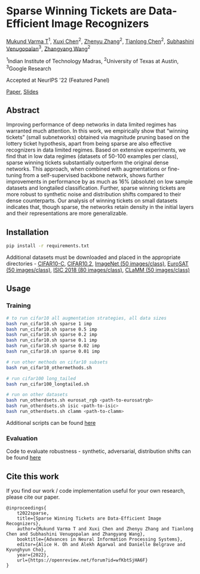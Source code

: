 # Sparse Winning Tickets are Data-Efficient Image Recognizers
[Mukund Varma T]()<sup>1</sup>,
[Xuxi Chen](https://xxchen.site/)<sup>2</sup>,
[Zhenyu Zhang](https://scholar.google.com/citations?user=ZLyJRxoAAAAJ&hl=zh-CN)<sup>2</sup>,
[Tianlong Chen](https://tianlong-chen.github.io/)<sup>2</sup>,
[Subhashini Venugopalan](https://vsubhashini.github.io/)<sup>3</sup>,
[Zhangyang Wang](https://vita-group.github.io/)<sup>2</sup>

<sup>1</sup>Indian Institute of Technology Madras, <sup>2</sup>University of Texas at Austin, <sup>3</sup>Google Research

Accepted at NeurIPS '22 (Featured Panel)

[Paper](https://openreview.net/forum?id=wfKbtSjHA6F), [Slides](https://docs.google.com/presentation/d/1gVNX23VgFRUR9e_4tHvBlMBXLg6wnMQoa_zWOri1rWM/edit?usp=sharing)

## Abstract

Improving performance of deep networks in data limited regimes has warranted much attention. In this work, we empirically show that “winning tickets” (small subnetworks) obtained via magnitude pruning based on the lottery ticket hypothesis, apart from being sparse are also effective recognizers in data limited regimes. Based on extensive experiments, we find that in low data regimes (datasets of 50-100 examples per class), sparse winning tickets substantially outperform the original dense networks. This approach, when combined with augmentations or fine-tuning from a self-supervised backbone network, shows further improvements in performance by as much as 16% (absolute) on low sample datasets and longtailed classification. Further, sparse winning tickets are more robust to synthetic noise and distribution shifts compared to their dense counterparts. Our analysis of winning tickets on small datasets indicates that, though sparse, the networks retain density in the initial layers and their representations are more generalizable.

## Installation

```bash
pip install -r requirements.txt
```

Additional datasets must be downloaded and placed in the appropriate directories - [CIFAR10-C](https://zenodo.org/record/2535967#.Y6a9EdJBw1g), [CIFAR10.2](https://github.com/modestyachts/cifar-10.2), [ImageNet (50 images/class)](https://github.com/VIPriors/vipriors-challenges-toolkit), [EuroSAT (50 images/class)](https://github.com/cvjena/deic), [ISIC 2018 (80 images/class)](https://github.com/cvjena/deic), [CLaMM (50 images/class)](https://github.com/cvjena/deic)

## Usage

### Training

```bash
# to run cifar10 all augmentation strategies, all data sizes
bash run_cifar10.sh sparse 1 imp
bash run_cifar10.sh sparse 0.5 imp
bash run_cifar10.sh sparse 0.2 imp
bash run_cifar10.sh sparse 0.1 imp
bash run_cifar10.sh sparse 0.02 imp
bash run_cifar10.sh sparse 0.01 imp

# run other methods on cifar10 subsets
bash run_cifar10_othermethods.sh

# run cifar100 long_tailed
bash run_cifar100_longtailed.sh

# run on other datasets
bash run_otherdsets.sh eurosat_rgb <path-to-eurosatrgb>
bash run_otherdsets.sh isic <path-to-isic>
bash run_otherdsets.sh clamm <path-to-clamm>
```

Additional scripts can be found [here](scripts/)

### Evaluation

Code to evaluate robustness - synthetic, adversarial, distribution shifts can be found [here](helpers.ipynb)

## Cite this work

If you find our work / code implementation useful for your own research, please cite our paper.

```
@inproceedings{
    t2022sparse,
    title={Sparse Winning Tickets are Data-Efficient Image Recognizers},
    author={Mukund Varma T and Xuxi Chen and Zhenyu Zhang and Tianlong Chen and Subhashini Venugopalan and Zhangyang Wang},
    booktitle={Advances in Neural Information Processing Systems},
    editor={Alice H. Oh and Alekh Agarwal and Danielle Belgrave and Kyunghyun Cho},
    year={2022},
    url={https://openreview.net/forum?id=wfKbtSjHA6F}
}
```
